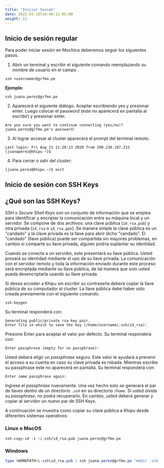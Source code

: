 ```yaml
---
title: "Iniciar Sesión"
date: 2022-03-18T10:48:11-05:00
weight: 21
---
```


## Inicio de sesión regular

Para poder iniciar sesión en Mochica deberemos seguir los siguientes pasos. 

1. Abrir un terminal y escribir el siguiente comando reemplazando su nombre de usuario en el campo <username>. 

```shell
ssh <username>@grfmo.pe
```

**Ejemplo:**

```shell
ssh juana.perez@grfmo.pe
```

2. Aparecerá el siguiente diálogo. Aceptar escribiendo yes y presionar enter. Luego colocar el password (este no aparecerá en pantalla al escribir) y presionar enter.

```shell
Are you sure you want to continue connecting (yes/no)?
juana.perez@grfmo.pe's password:
```

3. Al lograr accesar al cluster aparecerá el prompt del terminal remoto. 

```shell
Last login: Fri Aug 21 11:28:13 2020 from 190.236.197.233
[juanaperez@khipu ~]$
```

4. Para cerrar o salir del cluster:

```shell
[juana.perez@khipu ~]$ exit
```
## Inicio de sesión con SSH Keys


## ¿Qué son las SSH Keys?
SSH o *Secure Shell Keys* son un conjunto de información que se emplea para identificar  y encriptar la comunicación entre su máquina local y un servidor. Se compone de dos archivos: una clave pública (`id_rsa.pub`) y otra privada (`id_rsa` o `id_rsa.ppk`). Se manera simple la clave pública es un "candado" y la clave privada es la llave para abrir dicho "candado". El "candado" (llave pública) puede ser compartida sin mayores problemas, en cambio si comparte su llave privada, alguien podría suplantar su identidad.

Cuando se conecta a un servidor, este presentará su llave pública. Usted provará su identidad mediante el uso de su llave privada. La comunicación con el servidor remoto y toda la información enviado durante este proceso será encriptada mediante su llave pública, de tal manera que solo usted pueda desencriptarla usando su llave privada. 


Si desea acceder a Khipu sin escribir su contraseña deberá copiar la llave pública de su computador al cluster. La llave pública debe haber sido creada previamente con el siguiente comando.

```shell
ssh-keygen
```

Su terminal responderá con:

```shell
Generating public/private rsa key pair.
Enter file in which to save the key (/home/username/.ssh/id_rsa):
```

Presione Enter para aceptar el valor por defecto. Su terminal responderá con:

```shell
Enter passphrase (empty for no passphrase):
```

Usted deberá eligir un *passphrase* seguro. Este valor le ayudará a prevenir el acceso a su cuenta en caso su clave privada es robada. Mientras escribe su passphrase este no aparecerá en pantalla. Su terminal responderá con:

```shell
Enter same passphrase again:
```

Ingrese el *passphrase* nuevamente. Una vez hecho esto se generará el par de llaves dentro de un directorio `.ssh` en su directorio `/home`. Si usted olvida su *passphrase*, no podrá recuperarlo. En cambio, usted deberá generar y copiar al servidor un nuevo par de SSH Keys.

A continuación se muestra como copiar su clave pública a Khipu desde diferentes sistemas operativos:
### Linux o MacOS

```shell
ssh-copy-id -i ~/.ssh/id_rsa.pub juana.perez@grfmo.pe
```

### Windows

```powershell
type %HOMEPATH%\.ssh\id_rsa.pub | ssh juana.perez@grfmo.pe "mkdir .ssh; cat >> .ssh/authorized_keys"
```
